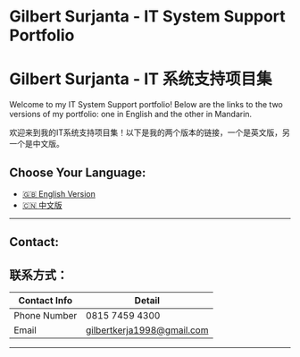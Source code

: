# Gilbert Surjanta - IT System Support Portfolio
# Gilbert Surjanta - IT 系统支持项目集

Welcome to my IT System Support portfolio! Below are the links to the two versions of my portfolio: one in English and the other in Mandarin.

欢迎来到我的IT系统支持项目集！以下是我的两个版本的链接，一个是英文版，另一个是中文版。

## Choose Your Language:
- [🇬🇧 English Version](https://github.com/Vilobert/Gilbert_Surjanta-Portfolio-/blob/main/Portfolio%20README.md)
- [🇨🇳 中文版](https://github.com/Vilobert/Gilbert_Surjanta-Portfolio-/blob/main/%E9%A1%B9%E7%9B%AE%E4%BD%9C%E5%93%81%E9%9B%86%20README.md)

---

## Contact:
## 联系方式：

| Contact Info         | Detail                     |
|----------------------|----------------------------|
| Phone Number         | 0815 7459 4300             |
| Email                | gilbertkerja1998@gmail.com |

---
